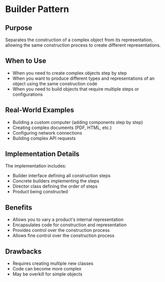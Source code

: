 # Builder Pattern

## Purpose
Separates the construction of a complex object from its representation, allowing the same construction process to create different representations.

## When to Use
- When you need to create complex objects step by step
- When you want to produce different types and representations of an object using the same construction code
- When you need to build objects that require multiple steps or configurations

## Real-World Examples
- Building a custom computer (adding components step by step)
- Creating complex documents (PDF, HTML, etc.)
- Configuring network connections
- Building complex API requests

## Implementation Details
The implementation includes:
- Builder interface defining all construction steps
- Concrete builders implementing the steps
- Director class defining the order of steps
- Product being constructed

## Benefits
- Allows you to vary a product's internal representation
- Encapsulates code for construction and representation
- Provides control over the construction process
- Allows fine control over the construction process

## Drawbacks
- Requires creating multiple new classes
- Code can become more complex
- May be overkill for simple objects 